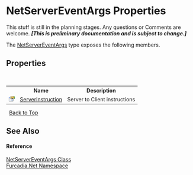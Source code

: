# NetServerEventArgs Properties
This stuff is still in the planning stages. Any questions or Comments are welcome. _**\[This is preliminary documentation and is subject to change.\]**_

The <a href="T_Furcadia_Net_NetServerEventArgs">NetServerEventArgs</a> type exposes the following members.


## Properties
&nbsp;<table><tr><th></th><th>Name</th><th>Description</th></tr><tr><td>![Public property](media/pubproperty.gif "Public property")</td><td><a href="P_Furcadia_Net_NetServerEventArgs_ServerInstruction">ServerInstruction</a></td><td>
Server to Client instructions</td></tr></table>&nbsp;
<a href="#netservereventargs-properties">Back to Top</a>

## See Also


#### Reference
<a href="T_Furcadia_Net_NetServerEventArgs">NetServerEventArgs Class</a><br /><a href="N_Furcadia_Net">Furcadia.Net Namespace</a><br />